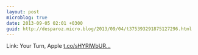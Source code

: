 ```yaml
---
layout: post
microblog: true
date: 2013-09-05 02:01 +0300
guid: http://desparoz.micro.blog/2013/09/04/t375393291875127296.html
---
```

Link: Your Turn, Apple [t.co/sHYRlWbUR...](http://t.co/sHYRlWbURn)
